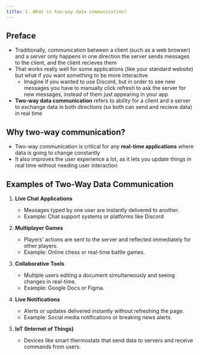 ```yaml
---
title: 1. What is two-way data communication?
---
```


## Preface
- Traditionally, communication between a client (such as a web browser) and a server only happens in one direction the server sends messages to the client, and the client recieves them
- That works really well for some applications (like your standard website) but what if you want something to be more interactive
    - Imagine if you wanted to use Discord, but in order to see new messages you have to manually click refresh to ask the server for new messages, instead of them just appearing in your app
- **Two-way data communication** refers to ability for a client and a server to exchange data in both directions (so both can send and recieve data) in real time

## Why two-way communication?
- Two-way communication is critical for any **real-time applications** where data is going to change constantly
- It also improves the user experience a lot, as it lets you update things in real time without needing user interaction

## Examples of Two-Way Data Communication

1. **Live Chat Applications**
   - Messages typed by one user are instantly delivered to another.
   - Example: Chat support systems or platforms like Discord

2. **Multiplayer Games**
   - Players' actions are sent to the server and reflected immediately for other players.
   - Example: Online chess or real-time battle games.

3. **Collaborative Tools**
   - Multiple users editing a document simultaneously and seeing changes in real-time.
   - Example: Google Docs or Figma.

4. **Live Notifications**
   - Alerts or updates delivered instantly without refreshing the page.
   - Example: Social media notifications or breaking news alerts.

5. **IoT (Internet of Things)**
   - Devices like smart thermostats that send data to servers and receive commands from users.
